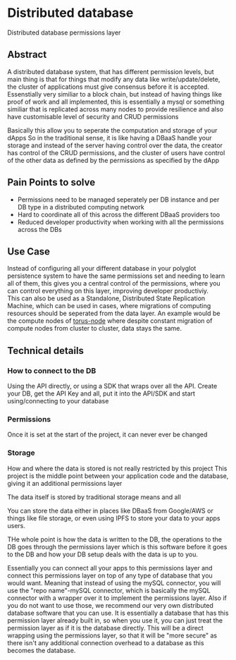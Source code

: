 # Distributed database
Distributed database permissions layer


## Abstract
A distributed database system, that has different permission levels,
but main thing is that for things that modify any data like write/update/delete,
the cluster of applications must give consensus before it is accepted.
Essenstially very similiar to a block chain, but instead of having things like proof of work and all implemented, this is essentially
a mysql or something similiar that is replicated across many nodes to provide resilience
and also have customisable level of security and CRUD permissions

Basically this allow you to seperate the computation and storage of your dApps
So in the traditional sense, it is like having a DBaaS handle your storage and instead of the server having control over the data,
the creator has control of the CRUD permissions,
and the cluster of users have control of the other data as defined by the permissions as specified by the dApp


## Pain Points to solve
- Permissions need to be managed seperately per DB instance and per DB type in a distributed computing network
- Hard to coordinate all of this across the different DBaaS providers too
- Reduced developer productivity when working with all the permissions across the DBs


## Use Case
Instead of configuring all your different database in your polyglot persistence system to have the same permissions set and needing to learn all of them, this gives you a central control of the permissions, where you can control everything on this layer, improving developer productiviy.  
This can also be used as a Standalone, Distributed State Replication Machine, which can be used in cases, where migrations of computing resources should be seperated from the data layer. An example would be the compute nodes of [torus-node]() where despite constant migration of compute nodes from cluster to cluster, data stays the same.  


## Technical details
### How to connect to the DB
Using the API directly, or using a SDK that wraps over all the API.
Create your DB, get the API Key and all, put it into the API/SDK and start using/connecting to your database

### Permissions
Once it is set at the start of the project, it can never ever be changed

### Storage
How and where the data is stored is not really restricted by this project
This project is the middle point between your application code and the database, giving it an additional permissions layer

The data itself is stored by traditional storage means and all

You can store the data either in places like DBaaS from Google/AWS or things like file storage, or even using IPFS to store your data to your apps users.

THe whole point is how the data is written to the DB, the operations to the DB goes through the permissions layer which is this software before it goes to the DB and how your DB setup deals with the data is up to you.


Essentially you can connect all your apps to this permissions layer and connect this permissions layer on top of any type of database that you would want.
Meaning that instead of using the mySQL connector, you will use the "repo name"-mySQL connector, which is basically the mySQL connector with a wrapper over it to implement the permissions layer.
Also if you do not want to use those, we recommend our very own distributed database software that you can use. It is essentially a database that has this permission layer already built in, so when you use it, you can just treat the permission layer as if it is the database directly.
This will be a direct wrapping using the permissions layer, so that it will be "more secure" as there isn't any additional connection overhead to a database as this becomes the database.